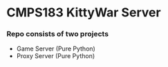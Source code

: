 # CMPS183 KittyWar Server

### Repo consists of two projects
* Game Server (Pure Python)
* Proxy Server (Pure Python)
